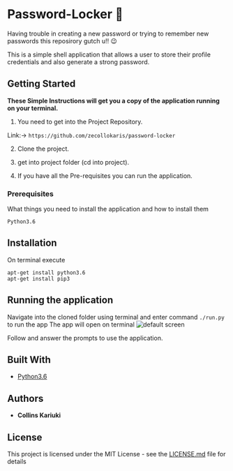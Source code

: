 # Password-Locker :closed_lock_with_key:

Having trouble in creating a new password or trying to remember new passwords this reposirory gutch u!! :wink:

This is a simple shell application that allows a user to store their profile credentials and also generate a strong password.

## Getting Started

**These Simple Instructions will get you a copy of the application running on your terminal.**

1. You need to get into the Project Repository.

Link:-> ```https://github.com/zecollokaris/password-locker```

2. Clone the project.

3. get into project folder (cd into project).

4. If you have all the Pre-requisites you can run the application.


### Prerequisites

What things you need to install the application and how to install them
```
Python3.6
```
## Installation

On terminal execute

```
apt-get install python3.6
apt-get install pip3
```

## Running the application

Navigate into the cloned folder using terminal and enter command `./run.py` to run the app
The app will open on terminal
![default screen](/vault.png)

Follow and answer the prompts to use the application.

## Built With
* [Python3.6](https://docs.python.org/3/)

## Authors

* **Collins Kariuki**

## License

This project is licensed under the MIT License - see the [LICENSE.md](LICENSE.md) file for details




